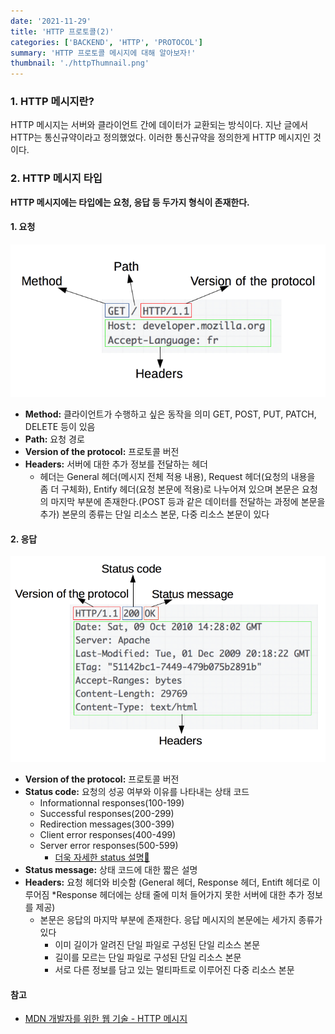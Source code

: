 ```yaml
---
date: '2021-11-29'
title: 'HTTP 프로토콜(2)'
categories: ['BACKEND', 'HTTP', 'PROTOCOL']
summary: 'HTTP 프로토콜 메시지에 대해 알아보자!'
thumbnail: './httpThumnail.png'
---
```


### 1. HTTP 메시지란?

HTTP 메시지는 서버와 클라이언트 간에 데이터가 교환되는 방식이다. 지난 글에서 HTTP는 통신규약이라고 정의했었다.
이러한 통신규약을 정의한게 HTTP 메시지인 것이다.

### 2. HTTP 메시지 타입

**HTTP 메시지에는 타입에는 요청, 응답 등 두가지 형식이 존재한다.**

#### 1. 요청

<img src="./HTTP_Request.png"></img>

- **Method:** 클라이언트가 수행하고 싶은 동작을 의미 GET, POST, PUT, PATCH, DELETE 등이 있음
- **Path:** 요청 경로
- **Version of the protocol:** 프로토콜 버전
- **Headers:** 서버에 대한 추가 정보를 전달하는 헤더
  - 헤더는 General 헤더(메시지 전체 적용 내용), Request 헤더(요청의 내용을 좀 더 구체화), Entify 헤더(요청 본문에 적용)로 나누어져 있으며
    본문은 요청의 마지막 부분에 존재한다.(POST 등과 같은 데이터를 전달하는 과정에 본문을 추가) 본문의 종류는 단일 리소스 본문, 다중 리소스 본문이 있다

#### 2. 응답

<img src="./HTTP_Response.png"></img>

- **Version of the protocol:** 프로토콜 버전
- **Status code:** 요청의 성공 여부와 이유를 나타내는 상태 코드
  - Informationnal responses(100-199)
  - Successful responses(200-299)
  - Redirection messages(300-399)
  - Client error responses(400-499)
  - Server error responses(500-599)
    - [더욱 자세한 status 설명🚀](https://developer.mozilla.org/en-US/docs/Web/HTTP/Status)
- **Status message:** 상태 코드에 대한 짧은 설명
- **Headers:** 요청 헤더와 비슷함 (General 헤더, Response 헤더, Entift 헤더로 이루어짐 \*Response 헤더에는 상태 줄에 미처 들어가지 못한 서버에 대한 추가 정보를 제공)
  - 본문은 응답의 마지막 부분에 존재한다. 응답 메시지의 본문에는 세가지 종류가 있다
    - 이미 길이가 알려진 단일 파일로 구성된 단일 리소스 본문
    - 길이를 모르는 단일 파일로 구성된 단일 리소스 본문
    - 서로 다른 정보를 담고 있는 멀티파트로 이루어진 다중 리소스 본문

#### 참고

- [MDN 개발자를 위한 웹 기술 - HTTP 메시지](https://developer.mozilla.org/en-US/docs/Web/HTTP/Status)
